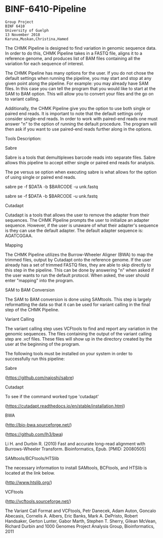 # BINF-6410-Pipeline
```
Group Project
BINF 6410
University of Guelph
13 November 2018
Karuna,Muskan,Christina,Hamed
```

The CHMK Pipeline is designed to find variation in genomic sequence data. In order to do this, CHMK Pipeline takes in a FASTQ file, aligns it to a reference genome, and produces list of BAM files containing all the variation for each sequence of interest. 

The CHMK Pipeline has many options for the user. If you do not chose the default settings when running the pipeline, you may start and stop at any given point along the pipeline. For example: you may already have SAM files. In this case you can tell the program that you would like to start at the SAM to BAM option. This will allow you to convert your files and the go on to variant calling. 

Additionally, the CHMK Pipeline give you the option to use both single or paired end reads. It is important to note that the default settings only consider single-end reads. In order to work with paired-end reads one must answer "n" to the option of running the default procedure. The program will then ask if you want to use paired-end reads further along in the options.



Tools Description:

Sabre

Sabre is a tools that demultiplexes barcode reads into separate files. Sabre allows this pipeline to accept either single or paired end reads for analysis. 

The pe versus se option when executing sabre is what allows for the option of using single or paired end reads.

sabre pe -f $DATA -b $BARCODE -u unk.fastq

sabre se -f $DATA -b $BARCODE -u unk.fastq

Cutadapt

Cutadapt is a tools that allows the user to remove the adapter from their sequences. The CHMK Pipeline prompts the user to initialize an adapter sequence. However, if the user is unaware of what their adapter's sequence is they can use the default adapter. The default adapter sequence is:  AGATCGGAA.

Mapping

The CHMK Pipeline utilizes the Burrow-Wheeler Aligner (BWA) to map the trimmed files, output by Cutadapt onto the reference genome. If the user already has a set of trimmed FASTQ files, they are able to skip directly to this step in the pipeline. This can be done by answering "n" when asked if the user wants to run the default protocol. When asked, the user should enter "mapping" into the program.

SAM to BAM Conversion

The SAM to BAM conversion is done using SAMtools. This step is largely reformatting the data so that it can be used for variant calling in the final step of the CHMK Pipeline.

Variant Calling

The variant calling step uses VCFtools to find and report any variation in the genomic sequences. The files containing the output of the variant calling step are .vcf files. These files will show up in the directory created by the user at the beginning of the program.


The following tools must be installed on your system in order to successfully run this pipeline:

Sabre

(https://github.com/najoshi/sabre)

Cutadapt

To see if the command worked type 'cutadapt'

(https://cutadapt.readthedocs.io/en/stable/installation.html)

BWA

(http://bio-bwa.sourceforge.net/)

(https://github.com/lh3/bwa)

Li H. and Durbin R. (2010) Fast and accurate long-read alignment with Burrows-Wheeler Transform. Bioinformatics, Epub. [PMID: 20080505]


SAMtools/BCFtools/HTSlib

The necessary information to install SAMtools, BCFtools, and HTSlib is located at the link below.

(http://www.htslib.org/)

VCFtools

(http://vcftools.sourceforge.net/)

The Variant Call Format and VCFtools, Petr Danecek, Adam Auton, Goncalo Abecasis, Cornelis A. Albers, Eric Banks, Mark A. DePristo, Robert Handsaker, Gerton Lunter, Gabor Marth, Stephen T. Sherry, Gilean McVean, Richard Durbin and 1000 Genomes Project Analysis Group, Bioinformatics, 2011
